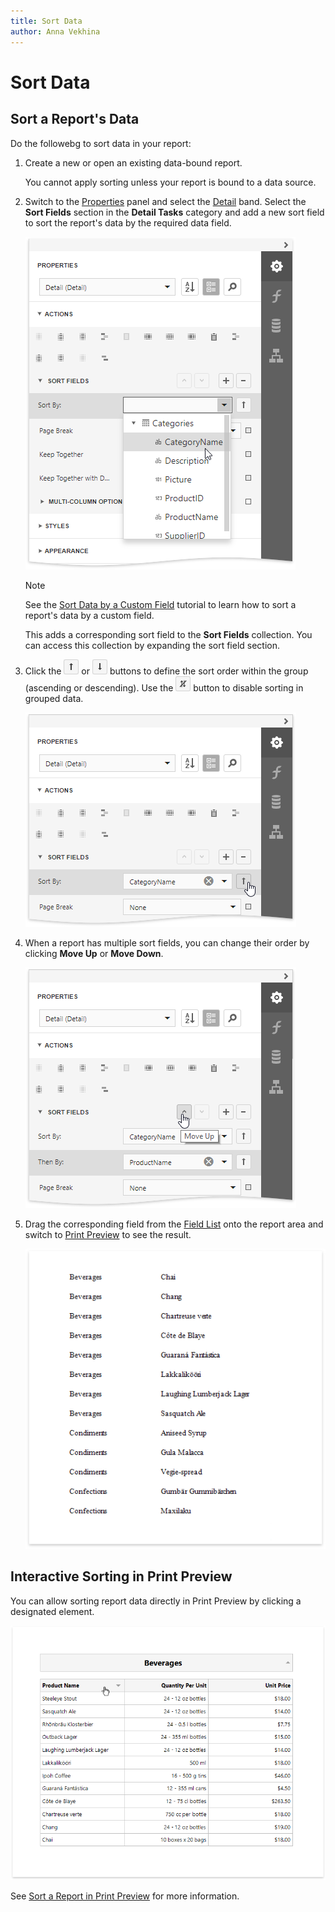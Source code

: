 ```yaml
---
title: Sort Data
author: Anna Vekhina
---
```

# Sort Data

## <a name="sort"></a>Sort a Report's Data
Do the followebg to sort data in your report:

1. Create a new or open an existing data-bound report.
	
	You cannot apply sorting unless your report is bound to a data source.
2. Switch to the [Properties](../../report-designer-tools/ui-panels/properties-panel.md) panel and select the [Detail](../../introduction-to-banded-reports.md) band. Select the **Sort Fields** section in the **Detail Tasks** category and add a new sort field to sort the report's data by the required data field.
	
	![](../../../../images/eurd-web-sort-data-select-field.png)
	
	> [!Note]
	> See the [Sort Data by a Custom Field](sort-data-by-a-custom-field.md) tutorial to learn how to sort a report's data by a custom field.
	
	This adds a corresponding sort field to the **Sort Fields** collection. You can access this collection by expanding the sort field section.
		

3. Click the ![](../../../../images/eurd-web-order-ascending.png) or ![](../../../../images/eurd-web-order-descending.png) buttons to define the sort order within the group (ascending or descending). Use the ![](../../../../images/eurd-web-disable-sorting.png) button to disable sorting in grouped data.
		
	![](../../../../images/eurd-web-sort-data-sort-order.png)
		
4. When a report has multiple sort fields, you can change their order by clicking **Move Up** or **Move Down**.
	
	![](../../../../images/eurd-web-sort-data-move-up-and-down.png)
	
6. Drag the corresponding field from the [Field List](../../report-designer-tools/ui-panels/field-list.md) onto the report area and switch to [Print Preview](../../preview-print-and-export-reports.md) to see the result.

    ![](../../../../images/eurd-web-sort-data-result.png)


## <a name="interactivity"></a>Interactive Sorting in Print Preview
You can allow sorting report data directly in Print Preview by clicking a designated element.

![](../../../../images/eurd-web-sort-data-in-print-preview.png)

See [Sort a Report in Print Preview](../../provide-interactivity/sort-a-report-in-print-preview.md) for more information.